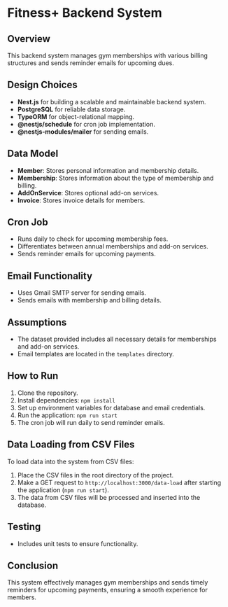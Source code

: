# Fitness+ Backend System

## Overview
This backend system manages gym memberships with various billing structures and sends reminder emails for upcoming dues.

## Design Choices
- **Nest.js** for building a scalable and maintainable backend system.
- **PostgreSQL** for reliable data storage.
- **TypeORM** for object-relational mapping.
- **@nestjs/schedule** for cron job implementation.
- **@nestjs-modules/mailer** for sending emails.

## Data Model
- **Member**: Stores personal information and membership details.
- **Membership**: Stores information about the type of membership and billing.
- **AddOnService**: Stores optional add-on services.
- **Invoice**: Stores invoice details for members.

## Cron Job
- Runs daily to check for upcoming membership fees.
- Differentiates between annual memberships and add-on services.
- Sends reminder emails for upcoming payments.

## Email Functionality
- Uses Gmail SMTP server for sending emails.
- Sends emails with membership and billing details.

## Assumptions
- The dataset provided includes all necessary details for memberships and add-on services.
- Email templates are located in the `templates` directory.

## How to Run
1. Clone the repository.
2. Install dependencies: `npm install`
3. Set up environment variables for database and email credentials.
4. Run the application: `npm run start`
5. The cron job will run daily to send reminder emails.

## Data Loading from CSV Files
To load data into the system from CSV files:
1. Place the CSV files in the root directory of the project.
2. Make a GET request to `http://localhost:3000/data-load` after starting the application (`npm run start`).
3. The data from CSV files will be processed and inserted into the database.

## Testing
- Includes unit tests to ensure functionality.

## Conclusion
This system effectively manages gym memberships and sends timely reminders for upcoming payments, ensuring a smooth experience for members.
